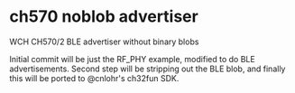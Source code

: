 # ch570 noblob advertiser
WCH CH570/2 BLE advertiser without binary blobs

Initial commit will be just the RF_PHY example, modified to do BLE advertisements.
Second step will be stripping out the BLE blob, and finally this will be ported
to @cnlohr's ch32fun SDK.
